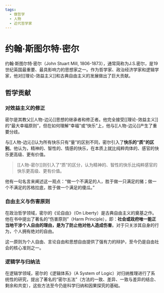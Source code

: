 ```yaml
---
tags:
  - 做哲学
  - 人物
  - 近代哲学家
---
```


# 约翰·斯图尔特·密尔

约翰·斯图尔特·密尔（John Stuart Mill, 1806-1873），通常简称为J.S.密尔，是19世纪英国最重要、最具影响力的思想家之一。作为哲学家、政治经济学家和逻辑学家，他对[[理论-效益主义]]和古典自由主义的发展做出了巨大贡献。

## 哲学贡献

### 对效益主义的修正
密尔是其教父[[人物-边沁]]思想的继承者和修正者。他完全接受[[理论-效益主义]]的“最大幸福原则”，但在如何理解“幸福”或“快乐”上，他与[[人物-边沁]]产生了重要分歧。

与[[人物-边沁]]认为所有快乐只有“量”的区别不同，密尔引入了**快乐的“质”的区别**。他认为，精神的、智性的、情感的快乐，在本质上就比纯粹肉体的、感官的快乐更高级、更有价值。

> [[人物-密尔]]则引入了“质”的区分，认为精神的、智性的快乐比纯粹感官的快乐更高级、更有价值。

他有一句名言来阐述这一观点：“做一个不满足的人，胜于做一只满足的猪；做一个不满足的苏格拉底，胜于做一个满足的傻瓜。”

### 自由主义与伤害原则
在政治哲学领域，密尔的《论自由》（On Liberty）是古典自由主义的奠基之作。他在书中提出了著名的“伤害原则”（Harm Principle），即：**社会或政府唯一能正当地干涉个人自由的理由，是为了防止他对他人造成伤害**。对于只关涉其自身的行为，个人拥有绝对的自由。

这一原则为个人自由、言论自由和思想自由提供了强有力的辩护，至今仍是自由社会的核心准则之一。

### 逻辑学与归纳法
在逻辑学领域，密尔的《逻辑体系》（A System of Logic）对归纳推理进行了系统性的研究，提出了著名的“密尔五法”（方法的一致、差异、一致与差异的结合、剩余和共变），这些方法至今仍是科学归纳和因果探究的基础。
